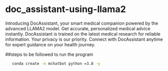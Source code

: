# doc_assistant-using-llama2
Introducing DocAssistant, your smart medical companion powered by the advanced LLAMA2 model. Get accurate, personalized medical advice instantly. DocAssistant is trained on the latest medical research for reliable information. Your privacy is our priority. Connect with DocAssistant anytime for expert guidance on your health journey.


##steps to be followed to run the program


```bash
   conda create -n mchatbot python =3.8 -y
```

